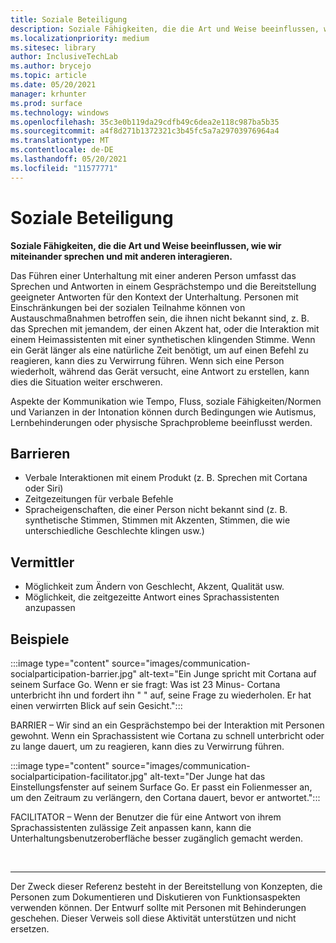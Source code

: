 ```yaml
---
title: Soziale Beteiligung
description: Soziale Fähigkeiten, die die Art und Weise beeinflussen, wie wir miteinander sprechen und mit anderen interagieren
ms.localizationpriority: medium
ms.sitesec: library
author: InclusiveTechLab
ms.author: brycejo
ms.topic: article
ms.date: 05/20/2021
manager: krhunter
ms.prod: surface
ms.technology: windows
ms.openlocfilehash: 35c3e0b119da29cdfb49c6dea2e118c987ba5b35
ms.sourcegitcommit: a4f8d271b1372321c3b45fc5a7a29703976964a4
ms.translationtype: MT
ms.contentlocale: de-DE
ms.lasthandoff: 05/20/2021
ms.locfileid: "11577771"
---
```

# <a name="social-participation"></a>Soziale Beteiligung

**Soziale Fähigkeiten, die die Art und Weise beeinflussen, wie wir miteinander sprechen und mit anderen interagieren.**

Das Führen einer Unterhaltung mit einer anderen Person umfasst das Sprechen und Antworten in einem Gesprächstempo und die Bereitstellung geeigneter Antworten für den Kontext der Unterhaltung. Personen mit Einschränkungen bei der sozialen Teilnahme können von Austauschmaßnahmen betroffen sein, die ihnen nicht bekannt sind, z. B. das Sprechen mit jemandem, der einen Akzent hat, oder die Interaktion mit einem Heimassistenten mit einer synthetischen klingenden Stimme. Wenn ein Gerät länger als eine natürliche Zeit benötigt, um auf einen Befehl zu reagieren, kann dies zu Verwirrung führen. Wenn sich eine Person wiederholt, während das Gerät versucht, eine Antwort zu erstellen, kann dies die Situation weiter erschweren.

Aspekte der Kommunikation wie Tempo, Fluss, soziale Fähigkeiten/Normen und Varianzen in der Intonation können durch Bedingungen wie Autismus, Lernbehinderungen oder physische Sprachprobleme beeinflusst werden.

## <a name="barriers"></a>Barrieren
* Verbale Interaktionen mit einem Produkt (z. B. Sprechen mit Cortana oder Siri)
* Zeitgezeitungen für verbale Befehle
* Spracheigenschaften, die einer Person nicht bekannt sind (z. B. synthetische Stimmen, Stimmen mit Akzenten, Stimmen, die wie unterschiedliche Geschlechte klingen usw.)

## <a name="facilitators"></a>Vermittler
* Möglichkeit zum Ändern von Geschlecht, Akzent, Qualität usw.
* Möglichkeit, die zeitgezeitte Antwort eines Sprachassistenten anzupassen

## <a name="examples"></a>Beispiele

:::image type="content" source="images/communication-socialparticipation-barrier.jpg" alt-text="Ein Junge spricht mit Cortana auf seinem Surface Go. Wenn er sie fragt: Was ist 23 Minus- Cortana unterbricht ihn und fordert ihn &quot; &quot; auf, seine Frage zu wiederholen. Er hat einen verwirrten Blick auf sein Gesicht.":::

BARRIER – Wir sind an ein Gesprächstempo bei der Interaktion mit Personen gewohnt. Wenn ein Sprachassistent wie Cortana zu schnell unterbricht oder zu lange dauert, um zu reagieren, kann dies zu Verwirrung führen.

:::image type="content" source="images/communication-socialparticipation-facilitator.jpg" alt-text="Der Junge hat das Einstellungsfenster auf seinem Surface Go. Er passt ein Folienmesser an, um den Zeitraum zu verlängern, den Cortana dauert, bevor er antwortet.":::

FACILITATOR – Wenn der Benutzer die für eine Antwort von ihrem Sprachassistenten zulässige Zeit anpassen kann, kann die Unterhaltungsbenutzeroberfläche besser zugänglich gemacht werden. 

&nbsp;

[comment]: # (Footer-Anweisung)
___
Der Zweck dieser Referenz besteht in der Bereitstellung von Konzepten, die Personen zum Dokumentieren und Diskutieren von Funktionsaspekten verwenden können. Der Entwurf sollte mit Personen mit Behinderungen geschehen. Dieser Verweis soll diese Aktivität unterstützen und nicht ersetzen. 